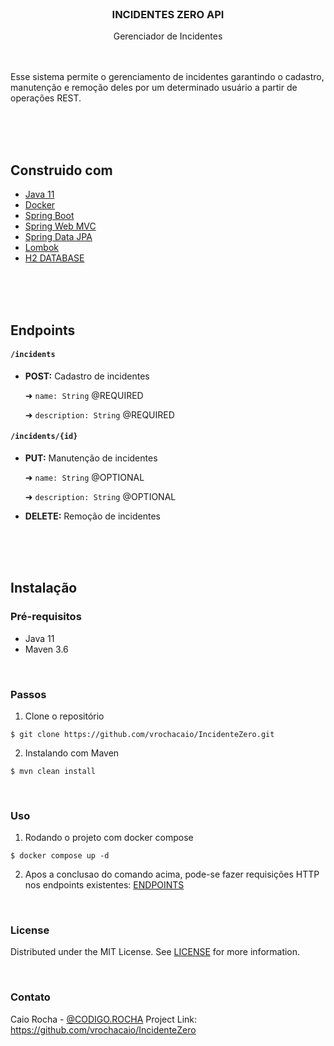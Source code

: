 </br>

### <p align=center>INCIDENTES ZERO API

<p align=center>Gerenciador de Incidentes

</br>
</br>
</br>

Esse sistema permite o gerenciamento de incidentes garantindo o cadastro, manutenção e remoção deles por um determinado
usuário a partir de operações REST.

</br>
</br>
</br>

## Construido com

* [Java 11]()
* [Docker]()
* [Spring Boot]()
* [Spring Web MVC]()
* [Spring Data JPA]()
* [Lombok]()
* [H2 DATABASE]()

</br>
</br>
</br>

## Endpoints

#### ```/incidents```

* **POST:** Cadastro de incidentes

  ➜ ```name: String``` @REQUIRED

  ➜ ```description: String``` @REQUIRED

#### ```/incidents/{id}```

* **PUT:** Manutenção de incidentes

  ➜ ```name: String``` @OPTIONAL

  ➜ ```description: String``` @OPTIONAL


* **DELETE:** Remoção de incidentes

</br>
</br>
</br>

## Instalação

### Pré-requisitos

* Java 11
* Maven 3.6

</br>

### Passos

1. Clone o repositório

```
$ git clone https://github.com/vrochacaio/IncidenteZero.git
```

2. Instalando com Maven

```
$ mvn clean install
```

</br>

### Uso

1. Rodando o projeto com docker compose
```
$ docker compose up -d
```

2. Apos a conclusao do comando acima, pode-se fazer requisições HTTP nos endpoints existentes: [ENDPOINTS](https://github.com/vrochacaio/IncidenteZero#endpoints)

</br>

### License
Distributed under the MIT License. See [LICENSE](https://github.com/vrochacaio/IncidenteZero/blob/main/LICENSE) for more information.

</br>

### Contato
Caio Rocha - [@CODIGO.ROCHA](https://linktr.ee/vrocha.caio)
Project Link: https://github.com/vrochacaio/IncidenteZero

